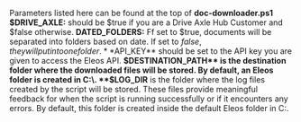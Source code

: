 Parameters listed here can be found at the top of **doc-downloader.ps1**
    **$DRIVE_AXLE:** should be $true if you are a Drive Axle Hub Customer and $false otherwise.
    **DATED_FOLDERS:** Ff set to $true, documents will be separated into folders based on date. If set to $false, they will put into one folder.
    **$API_KEY** should be set to the API key you are given to access the Eleos API.
    **$DESTINATION_PATH** is the destination folder where the downloaded files will be stored. By default, an Eleos folder is created in C:\.
    **$LOG_DIR** is the folder where the log files created by the script will be stored. These files provide meaningful feedback for when the
    script is running successfully or if it encounters any errors. By default, this folder is created inside the default Eleos folder in C:\.

